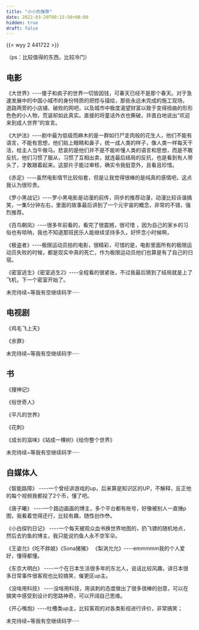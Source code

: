 ```yaml
---
title: "小小的推荐"
date: 2022-03-20T00:15:58+08:00
hidden: true
draft: false
---
```


{{< wyy 2 441722 >}}

（ps：比较值得的东西，比较冷门）


## 电影

《大世界》----傻子和疯子的世界一切皆因钱，可春天已经不是那个春天。对于急速发展中的中国小城市的身份特质的把控与描绘，那些永远未完成的施工现场， 道路两旁的小店铺、破败的网吧，以及城市中极度渴望财富以致于变得扭曲的形形色色的小人物，荒诞却如此真实。直接的将童话外衣也撕破，并直白地说出“欢迎来到成人世界”的宣言。

《大护法》----剧中最为低级而麻木的是一群如行尸走肉般的花生人，他们不能有语言，不能有思想，他们贴上眼睛和鼻子，统一成人类的样子，像人类一样每天干活，给主人当牛做马。悲哀的是他们并不是不能听懂人类的语言和思想，而是不敢反抗，他们习惯了服从，习惯了互相出卖，就连最后结局的反抗，也是看到有人带头了，才敢跟着起来。这部片子能过审核，确实令我挺意外，且看且珍惜。

《赤足》----虽然电影情节比较俗套，但是让我觉得很棒的是纯真的感情吧，这点我认为很珍贵。

《罗小黑战记》----罗小黑电影是动漫的前传，同步的推荐动漫，动漫比较诙谐搞笑，一集5分钟左右，里面的故事最后讲到了一个元宇宙的概念，非常的不错，强烈推荐。

《百鸟朝凤》----很多年前看的，看完了很震撼，很可惜 ，因为自己的家乡的习俗也有唢呐，我也不知道那班民乐人能继续坚持多久，好怀念小时候啊，

《极盗者》----极限运动员拍的电影，很精彩，可惜的是，电影里面所有的极限运动员失败的时候，都是现实中真的死亡，作为极限运动员他们也算是有了自己的归宿。

《密室逃生》《密室逃生2》----全程看的很紧张，不过我最后猜到了结局就是上了飞机，下一个密室开始了。



未完待续~等我有空继续码字·····

## 电视剧

《鸡毛飞上天》

《余罪》



未完待续~等我有空继续码字·····

## 书

《搜神记》

《俗世奇人》

《平凡的世界》

《花刺》

《成长的滋味》《站成一棵树》《给你整个世界》



未完待续~等我有空继续码字·····

## 自媒体人

《智能路障》 ----一个曾经讲游戏的up，后来算是知识区的UP，不解释，反正他的每个视频我都投了2个币，懂了吧。

《唐子曦》 ----一个路边画画的博主，多个平台都有账号，好像被别人一直捶p图，我看着觉得还行，比较有趣，随性创作😳。

《小白探钓日记》 ----一个每天被观众血书换世界地图的，扔飞镖的随机地点，然后去钓鱼的博主，我只能说钓鱼人永不空军😝。

《王姿允》《吃不胖娘》《Sona猪猪》 《梨涡允允》----emmmmm我的个人爱好，懂得都懂。

《东京大明白》 ----一个在日本生活很多年的东北人，说话比较风趣，讲日本很多日常事件很客观也比较搞笑，催更区up主。

《没啥用科技》 ----没啥用科技，用讽刺的态度做出了很多很棒的创意，可以在搞笑中感受到设计的思路神奇，可以开阔自己思维。

《开心嘴炮》----吐槽类up主，比较客观的对各类影视进行评价，非常搞笑；





未完待续~等我有空继续码字·····

